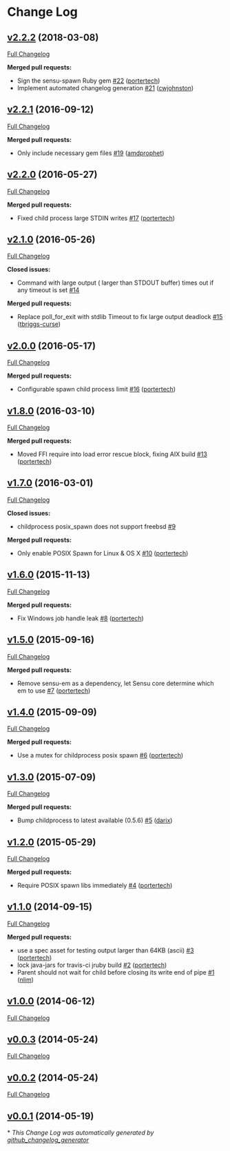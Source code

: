 # Change Log

## [v2.2.2](https://github.com/sensu/sensu-spawn/tree/v2.2.2) (2018-03-08)
[Full Changelog](https://github.com/sensu/sensu-spawn/compare/v2.2.1...v2.2.2)

**Merged pull requests:**

- Sign the sensu-spawn Ruby gem [\#22](https://github.com/sensu/sensu-spawn/pull/22) ([portertech](https://github.com/portertech))
- Implement automated changelog generation [\#21](https://github.com/sensu/sensu-spawn/pull/21) ([cwjohnston](https://github.com/cwjohnston))

## [v2.2.1](https://github.com/sensu/sensu-spawn/tree/v2.2.1) (2016-09-12)
[Full Changelog](https://github.com/sensu/sensu-spawn/compare/v2.2.0...v2.2.1)

**Merged pull requests:**

- Only include necessary gem files [\#19](https://github.com/sensu/sensu-spawn/pull/19) ([amdprophet](https://github.com/amdprophet))

## [v2.2.0](https://github.com/sensu/sensu-spawn/tree/v2.2.0) (2016-05-27)
[Full Changelog](https://github.com/sensu/sensu-spawn/compare/v2.1.0...v2.2.0)

**Merged pull requests:**

- Fixed child process large STDIN writes [\#17](https://github.com/sensu/sensu-spawn/pull/17) ([portertech](https://github.com/portertech))

## [v2.1.0](https://github.com/sensu/sensu-spawn/tree/v2.1.0) (2016-05-26)
[Full Changelog](https://github.com/sensu/sensu-spawn/compare/v2.0.0...v2.1.0)

**Closed issues:**

- Command with large output \( larger than STDOUT buffer\) times out if any timeout is set [\#14](https://github.com/sensu/sensu-spawn/issues/14)

**Merged pull requests:**

- Replace poll\_for\_exit with stdlib Timeout to fix large output deadlock [\#15](https://github.com/sensu/sensu-spawn/pull/15) ([tbriggs-curse](https://github.com/tbriggs-curse))

## [v2.0.0](https://github.com/sensu/sensu-spawn/tree/v2.0.0) (2016-05-17)
[Full Changelog](https://github.com/sensu/sensu-spawn/compare/v1.8.0...v2.0.0)

**Merged pull requests:**

- Configurable spawn child process limit [\#16](https://github.com/sensu/sensu-spawn/pull/16) ([portertech](https://github.com/portertech))

## [v1.8.0](https://github.com/sensu/sensu-spawn/tree/v1.8.0) (2016-03-10)
[Full Changelog](https://github.com/sensu/sensu-spawn/compare/v1.7.0...v1.8.0)

**Merged pull requests:**

- Moved FFI require into load error rescue block, fixing AIX build [\#13](https://github.com/sensu/sensu-spawn/pull/13) ([portertech](https://github.com/portertech))

## [v1.7.0](https://github.com/sensu/sensu-spawn/tree/v1.7.0) (2016-03-01)
[Full Changelog](https://github.com/sensu/sensu-spawn/compare/v1.6.0...v1.7.0)

**Closed issues:**

- childprocess posix\_spawn does not support freebsd [\#9](https://github.com/sensu/sensu-spawn/issues/9)

**Merged pull requests:**

- Only enable POSIX Spawn for Linux & OS X [\#10](https://github.com/sensu/sensu-spawn/pull/10) ([portertech](https://github.com/portertech))

## [v1.6.0](https://github.com/sensu/sensu-spawn/tree/v1.6.0) (2015-11-13)
[Full Changelog](https://github.com/sensu/sensu-spawn/compare/v1.5.0...v1.6.0)

**Merged pull requests:**

- Fix Windows job handle leak [\#8](https://github.com/sensu/sensu-spawn/pull/8) ([portertech](https://github.com/portertech))

## [v1.5.0](https://github.com/sensu/sensu-spawn/tree/v1.5.0) (2015-09-16)
[Full Changelog](https://github.com/sensu/sensu-spawn/compare/v1.4.0...v1.5.0)

**Merged pull requests:**

- Remove sensu-em as a dependency, let Sensu core determine which em to use [\#7](https://github.com/sensu/sensu-spawn/pull/7) ([portertech](https://github.com/portertech))

## [v1.4.0](https://github.com/sensu/sensu-spawn/tree/v1.4.0) (2015-09-09)
[Full Changelog](https://github.com/sensu/sensu-spawn/compare/v1.3.0...v1.4.0)

**Merged pull requests:**

- Use a mutex for childprocess posix spawn [\#6](https://github.com/sensu/sensu-spawn/pull/6) ([portertech](https://github.com/portertech))

## [v1.3.0](https://github.com/sensu/sensu-spawn/tree/v1.3.0) (2015-07-09)
[Full Changelog](https://github.com/sensu/sensu-spawn/compare/v1.2.0...v1.3.0)

**Merged pull requests:**

- Bump childprocess to latest available \(0.5.6\) [\#5](https://github.com/sensu/sensu-spawn/pull/5) ([darix](https://github.com/darix))

## [v1.2.0](https://github.com/sensu/sensu-spawn/tree/v1.2.0) (2015-05-29)
[Full Changelog](https://github.com/sensu/sensu-spawn/compare/v1.1.0...v1.2.0)

**Merged pull requests:**

- Require POSIX spawn libs immediately [\#4](https://github.com/sensu/sensu-spawn/pull/4) ([portertech](https://github.com/portertech))

## [v1.1.0](https://github.com/sensu/sensu-spawn/tree/v1.1.0) (2014-09-15)
[Full Changelog](https://github.com/sensu/sensu-spawn/compare/v1.0.0...v1.1.0)

**Merged pull requests:**

- use a spec asset for testing output larger than 64KB \(ascii\) [\#3](https://github.com/sensu/sensu-spawn/pull/3) ([portertech](https://github.com/portertech))
- lock java-jars for travis-ci jruby build [\#2](https://github.com/sensu/sensu-spawn/pull/2) ([portertech](https://github.com/portertech))
- Parent should not wait for child before closing its write end of pipe [\#1](https://github.com/sensu/sensu-spawn/pull/1) ([nlim](https://github.com/nlim))

## [v1.0.0](https://github.com/sensu/sensu-spawn/tree/v1.0.0) (2014-06-12)
[Full Changelog](https://github.com/sensu/sensu-spawn/compare/v0.0.3...v1.0.0)

## [v0.0.3](https://github.com/sensu/sensu-spawn/tree/v0.0.3) (2014-05-24)
[Full Changelog](https://github.com/sensu/sensu-spawn/compare/v0.0.2...v0.0.3)

## [v0.0.2](https://github.com/sensu/sensu-spawn/tree/v0.0.2) (2014-05-24)
[Full Changelog](https://github.com/sensu/sensu-spawn/compare/v0.0.1...v0.0.2)

## [v0.0.1](https://github.com/sensu/sensu-spawn/tree/v0.0.1) (2014-05-19)


\* *This Change Log was automatically generated by [github_changelog_generator](https://github.com/skywinder/Github-Changelog-Generator)*